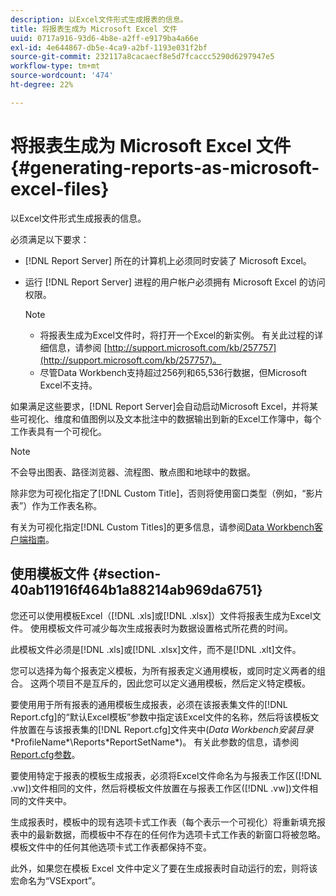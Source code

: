 ```yaml
---
description: 以Excel文件形式生成报表的信息。
title: 将报表生成为 Microsoft Excel 文件
uuid: 0717a916-93d6-4b8e-a2ff-e9179ba4a66e
exl-id: 4e644867-db5e-4ca9-a2bf-1193e031f2bf
source-git-commit: 232117a8cacaecf8e5d7fcaccc5290d6297947e5
workflow-type: tm+mt
source-wordcount: '474'
ht-degree: 22%

---
```


# 将报表生成为 Microsoft Excel 文件{#generating-reports-as-microsoft-excel-files}

以Excel文件形式生成报表的信息。

必须满足以下要求：

* [!DNL Report Server] 所在的计算机上必须同时安装了 Microsoft Excel。
* 运行 [!DNL Report Server] 进程的用户帐户必须拥有 Microsoft Excel 的访问权限。

   >[!NOTE]
   >
   >
   >    
   >    
   >    * 将报表生成为Excel文件时，将打开一个Excel的新实例。 有关此过程的详细信息，请参阅 [http://support.microsoft.com/kb/257757](http://support.microsoft.com/kb/257757)。
   >    * 尽管Data Workbench支持超过256列和65,536行数据，但Microsoft Excel不支持。


如果满足这些要求，[!DNL Report Server]会自动启动Microsoft Excel，并将某些可视化、维度和值图例以及文本批注中的数据输出到新的Excel工作簿中，每个工作表具有一个可视化。

>[!NOTE]
>
>不会导出图表、路径浏览器、流程图、散点图和地球中的数据。

除非您为可视化指定了[!DNL Custom Title]，否则将使用窗口类型（例如，“影片表”）作为工作表名称。

有关为可视化指定[!DNL Custom Titles]的更多信息，请参阅[Data Workbench客户端指南](https://experienceleague.adobe.com/docs/data-workbench/using/client/t-open-ins.html?lang=zh-Hans)。

## 使用模板文件 {#section-40ab11916f464b1a88214ab969da6751}

您还可以使用模板Excel（[!DNL .xls]或[!DNL .xlsx]）文件将报表生成为Excel文件。 使用模板文件可减少每次生成报表时为数据设置格式所花费的时间。

此模板文件必须是[!DNL .xls]或[!DNL .xlsx]文件，而不是[!DNL .xlt]文件。

您可以选择为每个报表定义模板，为所有报表定义通用模板，或同时定义两者的组合。 这两个项目不是互斥的，因此您可以定义通用模板，然后定义特定模板。

要使用用于所有报表的通用模板生成报表，必须在该报表集文件的[!DNL Report.cfg]的“默认Excel模板”参数中指定该Excel文件的名称，然后将该模板文件放置在与该报表集的[!DNL Report.cfg]文件夹中(*Data Workbench安装目录*\*ProfileName*\Reports\*ReportSetName*)。 有关此参数的信息，请参阅[Report.cfg参数](../../../../../home/c-rpt-oview/c-rpt-param-ref/c-rpt-param.md#concept-838e59d72d3f4cb29ee15f5c7eb0ceff)。

要使用特定于报表的模板生成报表，必须将Excel文件命名为与报表工作区([!DNL .vw])文件相同的文件，然后将模板文件放置在与报表工作区([!DNL .vw])文件相同的文件夹中。

生成报表时，模板中的现有选项卡式工作表（每个表示一个可视化）将重新填充报表中的最新数据，而模板中不存在的任何作为选项卡式工作表的新窗口将被忽略。 模板文件中的任何其他选项卡式工作表都保持不变。

此外，如果您在模板 Excel 文件中定义了要在生成报表时自动运行的宏，则将该宏命名为“VSExport”。
